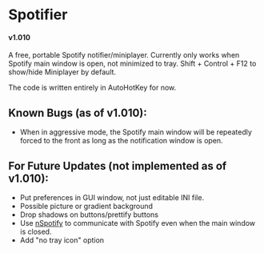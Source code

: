 # Spotifier
#### v1.010
A free, portable Spotify notifier/miniplayer. 
Currently only works when Spotify main window is open, not minimized to tray.
Shift + Control + F12 to show/hide Miniplayer by default.

The code is written entirely in AutoHotKey for now.

## Known Bugs (as of v1.010):
- When in aggressive mode, the Spotify main window
will be repeatedly forced to the front
as long as the notification window is open.

## For Future Updates (not implemented as of v1.010):
- Put preferences in GUI window, not just editable INI file.
- Possible picture or gradient background
- Drop shadows on buttons/prettify buttons
- Use [nSpotify](https://github.com/stefan-baumann/nSpotify) to 
communicate with Spotify even when the main window is closed.
- Add "no tray icon" option
